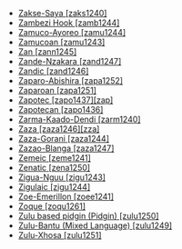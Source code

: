 - [Zakse-Saya [zaks1240]](tree/afro1255/chad1250/west2785/west2790/west2800/sout3162/sout3170/zaks1240/zaksesaya.zaks1240.ini)
- [Zambezi Hook [zamb1244]](tree/atla1278/volt1241/benu1247/bant1294/sout3152/narr1281/east2731/bota1239/west2834/zamb1244/zambezihook.zamb1244.ini)
- [Zamuco-Ayoreo [zamu1244]](tree/zamu1243/zamu1244/zamucoayoreo.zamu1244.ini)
- [Zamucoan [zamu1243]](tree/zamu1243/zamucoan.zamu1243.ini)
- [Zan [zann1245]](tree/kart1248/geor1252/zann1245/zan.zann1245.ini)
- [Zande-Nzakara [zand1247]](tree/atla1278/volt1241/nort3149/adam1258/uban1244/zand1246/zand1247/zandenzakara.zand1247.ini)
- [Zandic [zand1246]](tree/atla1278/volt1241/nort3149/adam1258/uban1244/zand1246/zandic.zand1246.ini)
- [Zaparo-Abishira [zapa1252]](tree/zapa1251/zapa1252/zaparoabishira.zapa1252.ini)
- [Zaparoan [zapa1251]](tree/zapa1251/zaparoan.zapa1251.ini)
- [Zapotec [zapo1437][zap]](tree/otom1299/east2557/popo1292/zapo1436/zapo1437/zapotec.zapo1437.ini)
- [Zapotecan [zapo1436]](tree/otom1299/east2557/popo1292/zapo1436/zapotecan.zapo1436.ini)
- [Zarma-Kaado-Dendi [zarm1240]](tree/song1307/east2431/zarm1240/zarmakaadodendi.zarm1240.ini)
- [Zaza [zaza1246][zza]](tree/indo1319/indo1320/iran1269/west2794/nort3177/zaza1244/zaza1246/zaza.zaza1246.ini)
- [Zaza-Gorani [zaza1244]](tree/indo1319/indo1320/iran1269/west2794/nort3177/zaza1244/zazagorani.zaza1244.ini)
- [Zazao-Blanga [zaza1247]](tree/aust1307/nucl1752/mala1545/cent2237/east2712/ocea1241/west2818/meso1253/newi1242/stge1234/nort3225/sant1458/cent2063/zaza1247/zazaoblanga.zaza1247.ini)
- [Zemeic [zeme1241]](tree/sino1245/kuki1245/naga1409/zeme1241/zemeic.zeme1241.ini)
- [Zenatic [zena1250]](tree/afro1255/berb1260/zena1250/zenatic.zena1250.ini)
- [Zigua-Nguu [zigu1243]](tree/atla1278/volt1241/benu1247/bant1294/sout3152/narr1281/east2731/nort3203/nort3209/ruvu1235/west2846/seut1234/zigu1243/ziguanguu.zigu1243.ini)
- [Zigulaic [zigu1244]](tree/atla1278/volt1241/benu1247/bant1294/sout3152/narr1281/east2731/nort3203/nort3209/ruvu1235/west2846/seut1234/zigu1243/zigu1244/zigulaic.zigu1244.ini)
- [Zoe-Emerillon [zoee1241]](tree/tupi1275/mawe1252/awet1245/tupi1276/tupi1281/waya1271/zoee1241/zoeemerillon.zoee1241.ini)
- [Zoque [zoqu1261]](tree/mixe1284/zoqu1261/zoque.zoqu1261.ini)
- [Zulu based pidgin (Pidgin) [zulu1250]](tree/pidg1258/zulu1250/zulubasedpidginpidgin.zulu1250.ini)
- [Zulu-Bantu (Mixed Language) [zulu1249]](tree/mixe1287/zulu1249/zulubantumixedlanguage.zulu1249.ini)
- [Zulu-Xhosa [zulu1251]](tree/atla1278/volt1241/benu1247/bant1294/sout3152/narr1281/east2731/sout3180/ngun1275/ngun1276/ngun1267/zulu1251/zuluxhosa.zulu1251.ini)

